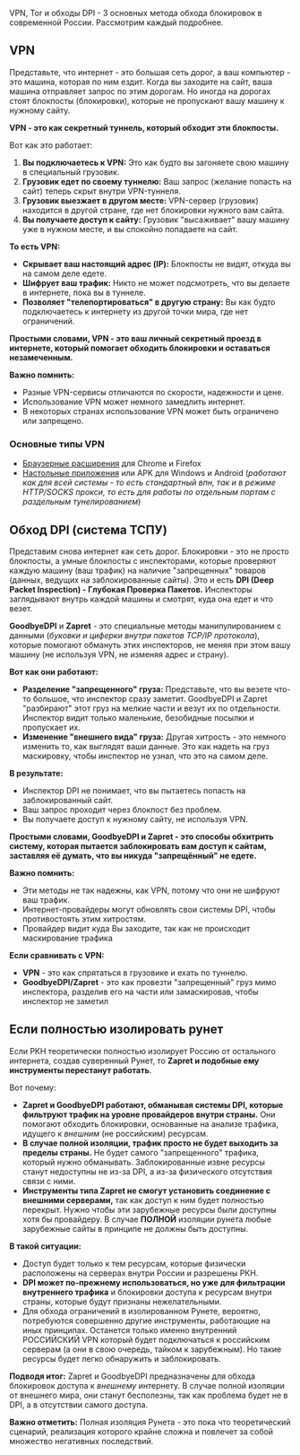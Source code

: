 VPN, Tor и обходы DPI - 3 основных метода обхода блокировок в современной России. Рассмотрим каждый подробнее. 

## VPN
Представьте, что интернет - это большая сеть дорог, а ваш компьютер - это машина, которая по ним ездит. Когда вы заходите на сайт, ваша машина отправляет запрос по этим дорогам. Но иногда на дорогах стоят блокпосты (блокировки), которые не пропускают вашу машину к нужному сайту.

**VPN - это как секретный туннель, который обходит эти блокпосты.**

Вот как это работает:

1. **Вы подключаетесь к VPN:** Это как будто вы загоняете свою машину в специальный грузовик.
2. **Грузовик едет по своему туннелю:** Ваш запрос (желание попасть на сайт) теперь скрыт внутри VPN-туннеля.
3. **Грузовик выезжает в другом месте:** VPN-сервер (грузовик) находится в другой стране, где нет блокировки нужного вам сайта.
4. **Вы получаете доступ к сайту:** Грузовик "высаживает" вашу машину уже в нужном месте, и вы спокойно попадаете на сайт.

**То есть VPN:**

*   **Скрывает ваш настоящий адрес (IP):** Блокпосты не видят, откуда вы на самом деле едете.
*   **Шифрует ваш трафик:** Никто не может подсмотреть, что вы делаете в интернете, пока вы в туннеле.
*   **Позволяет "телепортироваться" в другую страну:** Вы как будто подключаетесь к интернету из другой точки мира, где нет ограничений.

**Простыми словами, VPN - это ваш личный секретный проезд в интернете, который помогает обходить блокировки и оставаться незамеченным.**

**Важно помнить:**

*   Разные VPN-сервисы отличаются по скорости, надежности и цене.
*   Использование VPN может немного замедлить интернет.
*   В некоторых странах использование VPN может быть ограничено или запрещено.

### Основные типы VPN
- [Браузерные расширения](https://chromewebstore.google.com/search/vpn) для Chrome и Firefox
- [Настольные приложения](https://github.com/awesome-windows11/CensorNet/tree/main/vpn) или APK для Windows и Android (_работают как для всей системы - то есть стандартный впн, так и в режиме HTTP/SOCKS прокси, то есть для работы по отдельным портам с раздельным тунелированием_)

## Обход DPI (система ТСПУ)
Представим снова интернет как сеть дорог. Блокировки - это не просто блокпосты, а умные блокпосты с инспекторами, которые проверяют каждую машину (ваш трафик) на наличие "запрещенных" товаров (данных, ведущих на заблокированные сайты). Это и есть **DPI (Deep Packet Inspection) - Глубокая Проверка Пакетов.** Инспекторы заглядывают внутрь каждой машины и смотрят, куда она едет и что везет.

**GoodbyeDPI** и **Zapret** - это специальные методы манипулированием с данными (_буковки и циферки внутри пакетов TCP/IP протокола_), которые помогают обмануть этих инспекторов, не меняя при этом вашу машину (не используя VPN, не изменяя адрес и страну).

**Вот как они работают:**
*   **Разделение "запрещенного" груза:** Представьте, что вы везете что-то большое, что инспектор сразу заметит. GoodbyeDPI и Zapret "разбирают" этот груз на мелкие части и везут их по отдельности. Инспектор видит только маленькие, безобидные посылки и пропускает их.
*   **Изменение "внешнего вида" груза:** Другая хитрость - это немного изменить то, как выглядят ваши данные. Это как надеть на груз маскировку, чтобы инспектор не узнал, что это на самом деле.

**В результате:**
*   Инспектор DPI не понимает, что вы пытаетесь попасть на заблокированный сайт.
*   Ваш запрос проходит через блокпост без проблем.
*   Вы получаете доступ к нужному сайту, не используя VPN.

**Простыми словами, GoodbyeDPI и Zapret - это способы обхитрить систему, которая пытается заблокировать вам доступ к сайтам, заставляя её думать, что вы никуда "запрещённый" не едете.**

**Важно помнить:**
*   Эти методы не так надежны, как VPN, потому что они не шифруют ваш трафик.
*   Интернет-провайдеры могут обновлять свои системы DPI, чтобы противостоять этим хитростям.
*   Провайдер видит куда Вы заходите, так как не происходит маскирование трафика

**Если сравнивать с VPN:**

*   **VPN** - это как спрятаться в грузовике и ехать по туннелю.
*   **GoodbyeDPI/Zapret** - это как провезти "запрещенный" груз мимо инспектора, разделив его на части или замаскировав, чтобы инспектор не заметил

## Если полностью изолировать рунет
Если РКН теоретически полностью изолирует Россию от остального интернета, создав суверенный Рунет, то **Zapret и подобные ему инструменты перестанут работать**.

Вот почему:

*   **Zapret и GoodbyeDPI работают, обманывая системы DPI, которые фильтруют трафик на уровне провайдеров внутри страны.** Они помогают обходить блокировки, основанные на анализе трафика, идущего к *внешним* (не российским) ресурсам.
*   **В случае полной изоляции, трафик просто не будет выходить за пределы страны.** Не будет самого "запрещенного" трафика, который нужно обманывать. Заблокированные извне ресурсы станут недоступны не из-за DPI, а из-за физического отсутствия связи с ними.
*   **Инструменты типа Zapret не смогут установить соединение с внешними серверами,** так как доступ к ним будет полностью перекрыт. Нужно чтобы эти зарубежные ресурсы были доступны хотя бы провайдеру. В случае **ПОЛНОЙ** изоляции рунета любые зарубежные сайты в принципе не должны быть доступны.

**В такой ситуации:**

*   Доступ будет только к тем ресурсам, которые физически расположены на серверах внутри России и разрешены РКН.
*   **DPI может по-прежнему использоваться, но уже для фильтрации внутреннего трафика** и блокировки доступа к ресурсам внутри страны, которые будут признаны нежелательными.
*   Для обхода ограничений в изолированном Рунете, вероятно, потребуются совершенно другие инструменты, работающие на иных принципах. Останется только именно внутренний РОССИЙСКИЙ VPN который будет подключаться к российским серверам (а они в свою очередь, тайком к зарубежным). Но такие ресурсы будет легко обнаружить и заблокировать.

**Подводя итог:** Zapret и GoodbyeDPI предназначены для обхода блокировок доступа к *внешнему* интернету. В случае полной изоляции от внешнего мира, они станут бесполезны, так как проблема будет не в DPI, а в отсутствии самого доступа.

**Важно отметить:** Полная изоляция Рунета - это пока что теоретический сценарий, реализация которого крайне сложна и повлечет за собой множество негативных последствий.

